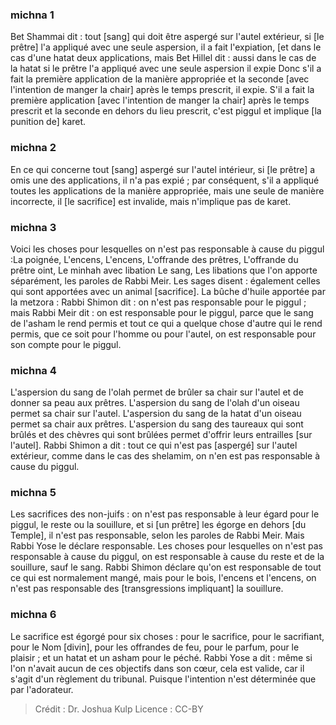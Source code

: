 
### michna 1
Bet Shammai dit : tout [sang] qui doit être aspergé sur l'autel extérieur, si [le prêtre] l'a appliqué avec une seule aspersion, il a fait l'expiation, [et dans le cas d'une hatat deux applications, mais Bet Hillel dit : aussi dans le cas de la hatat si le prêtre l'a appliqué avec une seule aspersion il expie Donc s'il a fait la première application de la manière appropriée et la seconde [avec l'intention de manger la chair] après le temps prescrit, il expie. S'il a fait la première application [avec l'intention de manger la chair] après le temps prescrit et la seconde en dehors du lieu prescrit, c'est piggul et implique [la punition de] karet.

### michna 2
En ce qui concerne tout [sang] aspergé sur l'autel intérieur, si [le prêtre] a omis une des applications, il n'a pas expié ; par conséquent, s'il a appliqué toutes les applications de la manière appropriée, mais une seule de manière incorrecte, il [le sacrifice] est invalide, mais n'implique pas de karet.

### michna 3
Voici les choses pour lesquelles on n'est pas responsable à cause du piggul :La poignée, L'encens, L'encens, L'offrande des prêtres, L'offrande du prêtre oint, Le minhah avec libation Le sang, Les libations que l'on apporte séparément, les paroles de Rabbi Meir. Les sages disent : également celles qui sont apportées avec un animal [sacrifice]. La bûche d'huile apportée par la metzora : Rabbi Shimon dit : on n'est pas responsable pour le piggul ; mais Rabbi Meir dit : on est responsable pour le piggul, parce que le sang de l'asham le rend permis et tout ce qui a quelque chose d'autre qui le rend permis, que ce soit pour l'homme ou pour l'autel, on est responsable pour son compte pour le piggul.

### michna 4
L'aspersion du sang de l'olah permet de brûler sa chair sur l'autel et de donner sa peau aux prêtres. L'aspersion du sang de l'olah d'un oiseau permet sa chair sur l'autel. L'aspersion du sang de la hatat d'un oiseau permet sa chair aux prêtres. L'aspersion du sang des taureaux qui sont brûlés et des chèvres qui sont brûlées permet d'offrir leurs entrailles [sur l'autel]. Rabbi Shimon a dit : tout ce qui n'est pas [aspergé] sur l'autel extérieur, comme dans le cas des shelamim, on n'en est pas responsable à cause du piggul.

### michna 5
Les sacrifices des non-juifs : on n'est pas responsable à leur égard pour le piggul, le reste ou la souillure, et si [un prêtre] les égorge en dehors [du Temple], il n'est pas responsable, selon les paroles de Rabbi Meir. Mais Rabbi Yose le déclare responsable. Les choses pour lesquelles on n'est pas responsable à cause du piggul, on est responsable à cause du reste et de la souillure, sauf le sang. Rabbi Shimon déclare qu'on est responsable de tout ce qui est normalement mangé, mais pour le bois, l'encens et l'encens, on n'est pas responsable des [transgressions impliquant] la souillure.

### michna 6
Le sacrifice est égorgé pour six choses : pour le sacrifice, pour le sacrifiant, pour le Nom [divin], pour les offrandes de feu, pour le parfum, pour le plaisir ; et un hatat et un asham pour le péché. Rabbi Yose a dit : même si l'on n'avait aucun de ces objectifs dans son cœur, cela est valide, car il s'agit d'un règlement du tribunal. Puisque l'intention n'est déterminée que par l'adorateur.

>Crédit : Dr. Joshua Kulp
>Licence : CC-BY
